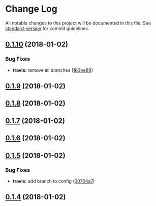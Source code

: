 # Change Log

All notable changes to this project will be documented in this file. See [standard-version](https://github.com/conventional-changelog/standard-version) for commit guidelines.

<a name="0.1.10"></a>
## [0.1.10](https://github.com/eustatos/bitrix24-verify-sign/compare/v0.1.9...v0.1.10) (2018-01-02)


### Bug Fixes

* **travis:** remove all branches ([1b3be89](https://github.com/eustatos/bitrix24-verify-sign/commit/1b3be89))



<a name="0.1.9"></a>
## [0.1.9](https://github.com/eustatos/bitrix24-verify-sign/compare/v0.1.8...v0.1.9) (2018-01-02)



<a name="0.1.8"></a>
## [0.1.8](https://github.com/eustatos/bitrix24-verify-sign/compare/v0.1.7...v0.1.8) (2018-01-02)



<a name="0.1.7"></a>
## [0.1.7](https://github.com/eustatos/bitrix24-verify-sign/compare/v0.1.6...v0.1.7) (2018-01-02)



<a name="0.1.6"></a>
## [0.1.6](https://github.com/eustatos/bitrix24-verify-sign/compare/v0.1.5...v0.1.6) (2018-01-02)



<a name="0.1.5"></a>
## [0.1.5](https://github.com/eustatos/bitrix24-verify-sign/compare/v0.1.3...v0.1.5) (2018-01-02)


### Bug Fixes

* **travis:** add branch to config ([00764a7](https://github.com/eustatos/bitrix24-verify-sign/commit/00764a7))



<a name="0.1.4"></a>
## [0.1.4](https://github.com/eustatos/bitrix24-verify-sign/compare/v0.1.5...v0.1.4) (2018-01-02)
